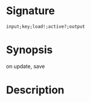 # Signature
```vikid-signature
input;key;load!;active?;output
```

# Synopsis
on update, save

# Description
